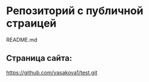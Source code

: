 # Репозиторий с публичной страицей
README.md
## Страница сайта:
https://github.com/yasakova1/test.git